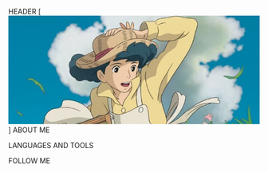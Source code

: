 HEADER
[![Header](https://github.com/Ilya612/ilya612/blob/main/assets/header.jpg)]
ABOUT ME

LANGUAGES AND TOOLS

FOLLOW ME
